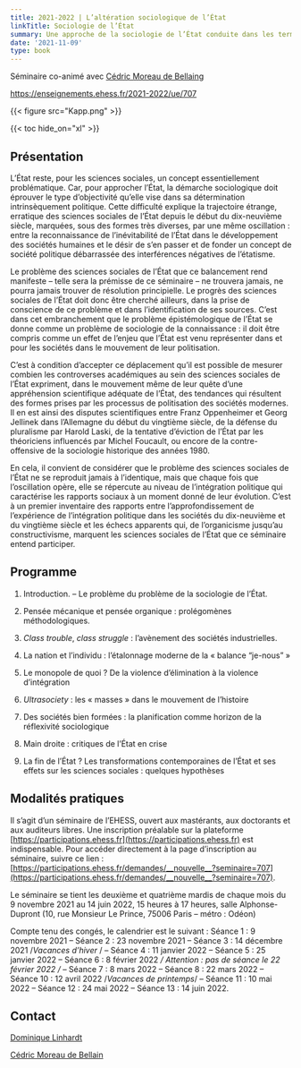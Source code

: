 ```yaml
---
title: 2021-2022 | L’altération sociologique de l’État
linkTitle: Sociologie de l’État
summary: Une approche de la sociologie de l’État conduite dans les termes de la sociologie de la connaissance.
date: '2021-11-09'
type: book
---
```


Séminaire co-animé avec [Cédric Moreau de Bellaing](https://lier-fyt.ehess.fr/membres/cedric-moreau-de-bellaing)

https://enseignements.ehess.fr/2021-2022/ue/707

{{< figure src="Kapp.png" >}}

{{< toc hide_on="xl" >}}

## Présentation

L’État reste, pour les sciences sociales, un concept essentiellement problématique. Car, pour approcher l’État, la démarche sociologique doit éprouver le type d’objectivité qu’elle vise dans sa détermination intrinsèquement politique. Cette difficulté explique la trajectoire étrange, erratique des sciences sociales de l’État depuis le début du dix-neuvième siècle, marquées, sous des formes très diverses, par une même oscillation : entre la reconnaissance de l’inévitabilité de l’État dans le développement des sociétés humaines et le désir de s’en passer et de fonder un concept de société politique débarrassée des interférences négatives de l’étatisme.

Le problème des sciences sociales de l’État que ce balancement rend manifeste – telle sera la prémisse de ce séminaire – ne trouvera jamais, ne pourra jamais trouver de résolution principielle. Le progrès des sciences sociales de l’État doit donc être cherché ailleurs, dans la prise de conscience de ce problème et dans l’identification de ses sources. C’est dans cet embranchement que le problème épistémologique de l’État se donne comme un problème de sociologie de la connaissance : il doit être compris comme un effet de l’enjeu que l’État est venu représenter dans et pour les sociétés dans le mouvement de leur politisation.

C’est à condition d’accepter ce déplacement qu’il est possible de mesurer combien les controverses académiques au sein des sciences sociales de l’État expriment, dans le mouvement même de leur quête d’une appréhension scientifique adéquate de l’État, des tendances qui résultent des formes prises par les processus de politisation des sociétés modernes. Il en est ainsi des disputes scientifiques entre Franz Oppenheimer et Georg Jellinek dans l’Allemagne du début du vingtième siècle, de la défense du pluralisme par Harold Laski, de la tentative d’éviction de l’État par les théoriciens influencés par Michel Foucault, ou encore de la contre-offensive de la sociologie historique des années 1980.

En cela, il convient de considérer que le problème des sciences sociales de l’État ne se reproduit jamais à l’identique, mais que chaque fois que l’oscillation opère, elle se répercute au niveau de l’intégration politique qui caractérise les rapports sociaux à un moment donné de leur évolution. C’est à un premier inventaire des rapports entre l’approfondissement de l’expérience de l’intégration politique dans les sociétés du dix-neuvième et du vingtième siècle et les échecs apparents qui, de l’organicisme jusqu’au constructivisme, marquent les sciences sociales de l’État que ce séminaire entend participer.

## Programme

1. Introduction. – Le problème du problème de la sociologie de l’État.

2. Pensée mécanique et pensée organique : prolégomènes méthodologiques.

3. _Class trouble_, _class struggle_ : l’avènement des sociétés industrielles.

4. La nation et l’individu : l’étalonnage moderne de la « balance “je-nous” »

5. Le monopole de quoi ? De la violence d’élimination à la violence d’intégration

6. _Ultrasociety_ : les « masses » dans le mouvement de l’histoire

7. Des sociétés bien formées : la planification comme horizon de la réflexivité sociologique

8. Main droite : critiques de l’État en crise

9. La fin de l’État ? Les transformations contemporaines de l’État et ses effets sur les sciences sociales : quelques hypothèses

## Modalités pratiques

Il s’agit d’un séminaire de l’EHESS, ouvert aux mastérants, aux doctorants et aux auditeurs libres. Une inscription préalable sur la plateforme [https://participations.ehess.fr](https://participations.ehess.fr) est indispensable. Pour accéder directement à la page d’inscription au séminaire, suivre ce lien : [https://participations.ehess.fr/demandes/__nouvelle__?seminaire=707](https://participations.ehess.fr/demandes/__nouvelle__?seminaire=707).

Le séminaire se tient les deuxième et quatrième mardis de chaque mois du 9 novembre 2021 au 14 juin 2022, 15 heures à 17 heures, salle Alphonse-Dupront (10, rue Monsieur Le Prince, 75006 Paris – métro : Odéon)

Compte tenu des congés, le calendrier est le suivant : Séance 1 : 9 novembre 2021 – Séance 2 : 23 novembre 2021 – Séance 3 : 14 décembre 2021 /_Vacances d’hiver_ / – Séance 4 : 11 janvier 2022 – Séance 5 : 25 janvier 2022 – Séance 6 : 8 février 2022 _/ Attention : pas de séance le 22 février 2022 /_ – Séance 7 : 8 mars 2022 – Séance 8 : 22 mars 2022 – Séance 10 : 12 avril 2022 /_Vacances de printemps_/ – Séance 11 : 10 mai 2022 – Séance 12 : 24 mai 2022 – Séance 13 : 14 juin 2022.

## Contact

[Dominique Linhardt](mailto:dominique.linhardt@ehess.fr)

[Cédric Moreau de Bellain](mailto:cedric.moreau.de.bellaing@ens.psl.eu)